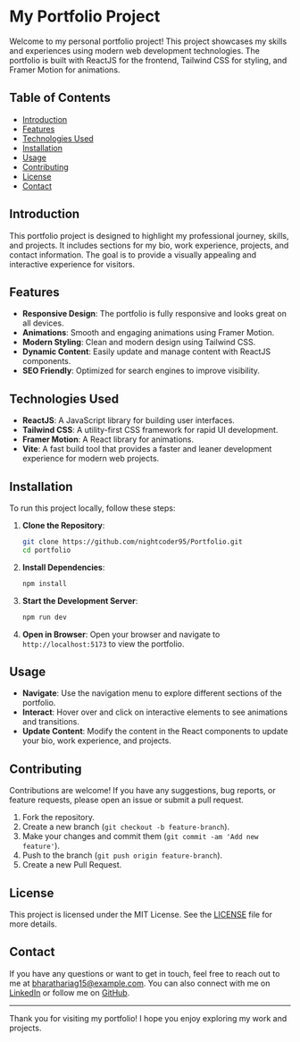 # My Portfolio Project

Welcome to my personal portfolio project! This project showcases my skills and experiences using modern web development technologies. The portfolio is built with ReactJS for the frontend, Tailwind CSS for styling, and Framer Motion for animations.

## Table of Contents

- [Introduction](#introduction)
- [Features](#features)
- [Technologies Used](#technologies-used)
- [Installation](#installation)
- [Usage](#usage)
- [Contributing](#contributing)
- [License](#license)
- [Contact](#contact)

## Introduction

This portfolio project is designed to highlight my professional journey, skills, and projects. It includes sections for my bio, work experience, projects, and contact information. The goal is to provide a visually appealing and interactive experience for visitors.

## Features

- **Responsive Design**: The portfolio is fully responsive and looks great on all devices.
- **Animations**: Smooth and engaging animations using Framer Motion.
- **Modern Styling**: Clean and modern design using Tailwind CSS.
- **Dynamic Content**: Easily update and manage content with ReactJS components.
- **SEO Friendly**: Optimized for search engines to improve visibility.

## Technologies Used

- **ReactJS**: A JavaScript library for building user interfaces.
- **Tailwind CSS**: A utility-first CSS framework for rapid UI development.
- **Framer Motion**: A React library for animations.
- **Vite**: A fast build tool that provides a faster and leaner development experience for modern web projects.

## Installation

To run this project locally, follow these steps:

1. **Clone the Repository**:
   ```bash
   git clone https://github.com/nightcoder95/Portfolio.git
   cd portfolio
   ```

2. **Install Dependencies**:
   ```bash
   npm install
   ```

3. **Start the Development Server**:
   ```bash
   npm run dev
   ```

4. **Open in Browser**:
   Open your browser and navigate to `http://localhost:5173` to view the portfolio.

## Usage

- **Navigate**: Use the navigation menu to explore different sections of the portfolio.
- **Interact**: Hover over and click on interactive elements to see animations and transitions.
- **Update Content**: Modify the content in the React components to update your bio, work experience, and projects.

## Contributing

Contributions are welcome! If you have any suggestions, bug reports, or feature requests, please open an issue or submit a pull request.

1. Fork the repository.
2. Create a new branch (`git checkout -b feature-branch`).
3. Make your changes and commit them (`git commit -am 'Add new feature'`).
4. Push to the branch (`git push origin feature-branch`).
5. Create a new Pull Request.

## License

This project is licensed under the MIT License. See the [LICENSE](LICENSE) file for more details.

## Contact

If you have any questions or want to get in touch, feel free to reach out to me at [bharathariag15@example.com](mailto:bharathariag15@example.com). You can also connect with me on [LinkedIn](https://www.linkedin.com/in/bharat-harikumar) or follow me on [GitHub](https://github.com/nightcoder95).

---

Thank you for visiting my portfolio! I hope you enjoy exploring my work and projects.
